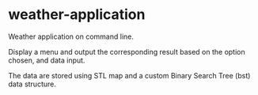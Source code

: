 # weather-application
Weather application on command line. 

Display a menu and output the corresponding result based on the option chosen, and data input. 

The data are stored using STL map and a custom Binary Search Tree (bst) data structure. 

